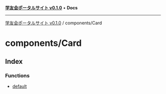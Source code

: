 [**学友会ポータルサイト v0.1.0**](../../README.md) • **Docs**

***

[学友会ポータルサイト v0.1.0](../../modules.md) / components/Card

# components/Card

## Index

### Functions

- [default](functions/default.md)
